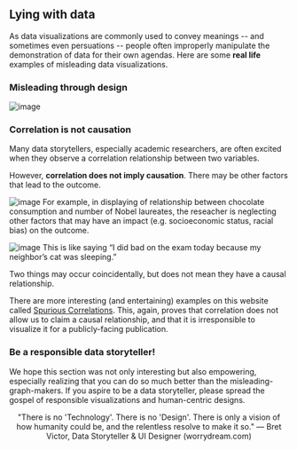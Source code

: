 ## Lying with data
As data visualizations are commonly used to convey meanings -- and sometimes even persuations -- people often improperly manipulate the demonstration of data for their own agendas.
Here are some **real life** examples of misleading data visualizations.

### Misleading through design

![image](https://user-images.githubusercontent.com/53935081/145192651-2d44fbcb-99ce-4708-88a0-50f70e05dc0d.png)

### Correlation is not causation
Many data storytellers, especially academic researchers, are often excited when they observe a correlation relationship between two variables. 

However, **correlation does not imply causation**. There may be other factors that lead to the outcome. 

![image](https://user-images.githubusercontent.com/53935081/145193119-b753e6d2-7787-4291-8699-5f1b462950f5.png)
For example, in displaying of relationship between chocolate consumption and number of Nobel laureates, the reseacher is neglecting other factors that may have an impact (e.g. socioeconomic status, racial bias) on the outcome.

![image](https://user-images.githubusercontent.com/53935081/145193142-070450a1-fcaa-4cf4-8b96-c8b8fbc58f26.png)
This is like saying “I did bad on the exam today because my neighbor’s cat was sleeping.”

Two things may occur coincidentally, but does not mean they have a causal relationship.

There are more interesting (and entertaining) examples on this website called [Spurious Correlations](https://www.tylervigen.com/spurious-correlations). This, again, proves that correlation does not allow us to claim a causal relationship, and that it is irresponsible to visualize it for a publicly-facing publication.

### Be a responsible data storyteller!
We hope this section was not only interesting but also empowering, especially realizing that you can do so much better than the misleading-graph-makers.
If you aspire to be a data storyteller, please spread the gospel of responsible visualizations and human-centric designs.

<p align='center'>
  "There is no 'Technology'. There is no 'Design'. 
  There is only a vision of how humanity could be, 
  and the relentless resolve to make it so."
  — Bret Victor, Data Storyteller & UI Designer 
  (worrydream.com)

  </p>

